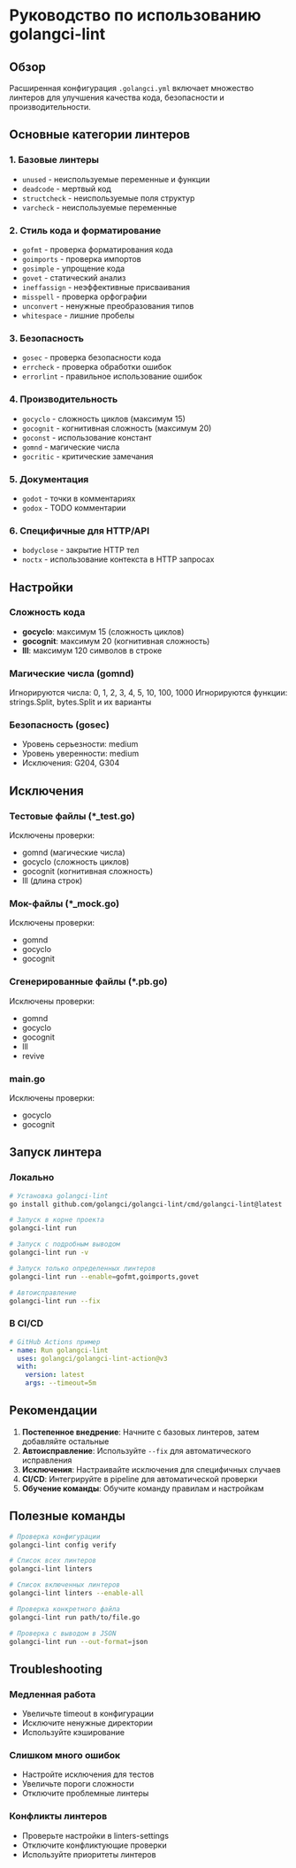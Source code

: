 # Руководство по использованию golangci-lint

## Обзор

Расширенная конфигурация `.golangci.yml` включает множество линтеров для улучшения качества кода, безопасности и производительности.

## Основные категории линтеров

### 1. Базовые линтеры

- `unused` - неиспользуемые переменные и функции
- `deadcode` - мертвый код
- `structcheck` - неиспользуемые поля структур
- `varcheck` - неиспользуемые переменные

### 2. Стиль кода и форматирование

- `gofmt` - проверка форматирования кода
- `goimports` - проверка импортов
- `gosimple` - упрощение кода
- `govet` - статический анализ
- `ineffassign` - неэффективные присваивания
- `misspell` - проверка орфографии
- `unconvert` - ненужные преобразования типов
- `whitespace` - лишние пробелы

### 3. Безопасность

- `gosec` - проверка безопасности кода
- `errcheck` - проверка обработки ошибок
- `errorlint` - правильное использование ошибок

### 4. Производительность

- `gocyclo` - сложность циклов (максимум 15)
- `gocognit` - когнитивная сложность (максимум 20)
- `goconst` - использование констант
- `gomnd` - магические числа
- `gocritic` - критические замечания

### 5. Документация

- `godot` - точки в комментариях
- `godox` - TODO комментарии

### 6. Специфичные для HTTP/API

- `bodyclose` - закрытие HTTP тел
- `noctx` - использование контекста в HTTP запросах

## Настройки

### Сложность кода

- **gocyclo**: максимум 15 (сложность циклов)
- **gocognit**: максимум 20 (когнитивная сложность)
- **lll**: максимум 120 символов в строке

### Магические числа (gomnd)

Игнорируются числа: 0, 1, 2, 3, 4, 5, 10, 100, 1000
Игнорируются функции: strings.Split, bytes.Split и их варианты

### Безопасность (gosec)

- Уровень серьезности: medium
- Уровень уверенности: medium
- Исключения: G204, G304

## Исключения

### Тестовые файлы (*_test.go)

Исключены проверки:

- gomnd (магические числа)
- gocyclo (сложность циклов)
- gocognit (когнитивная сложность)
- lll (длина строк)

### Мок-файлы (*_mock.go)

Исключены проверки:

- gomnd
- gocyclo
- gocognit

### Сгенерированные файлы (*.pb.go)

Исключены проверки:

- gomnd
- gocyclo
- gocognit
- lll
- revive

### main.go

Исключены проверки:

- gocyclo
- gocognit

## Запуск линтера

### Локально

```bash
# Установка golangci-lint
go install github.com/golangci/golangci-lint/cmd/golangci-lint@latest

# Запуск в корне проекта
golangci-lint run

# Запуск с подробным выводом
golangci-lint run -v

# Запуск только определенных линтеров
golangci-lint run --enable=gofmt,goimports,govet

# Автоисправление
golangci-lint run --fix
```

### В CI/CD

```yaml
# GitHub Actions пример
- name: Run golangci-lint
  uses: golangci/golangci-lint-action@v3
  with:
    version: latest
    args: --timeout=5m
```

## Рекомендации

1. **Постепенное внедрение**: Начните с базовых линтеров, затем добавляйте остальные
2. **Автоисправление**: Используйте `--fix` для автоматического исправления
3. **Исключения**: Настраивайте исключения для специфичных случаев
4. **CI/CD**: Интегрируйте в pipeline для автоматической проверки
5. **Обучение команды**: Обучите команду правилам и настройкам

## Полезные команды

```bash
# Проверка конфигурации
golangci-lint config verify

# Список всех линтеров
golangci-lint linters

# Список включенных линтеров
golangci-lint linters --enable-all

# Проверка конкретного файла
golangci-lint run path/to/file.go

# Проверка с выводом в JSON
golangci-lint run --out-format=json
```

## Troubleshooting

### Медленная работа

- Увеличьте timeout в конфигурации
- Исключите ненужные директории
- Используйте кэширование

### Слишком много ошибок

- Настройте исключения для тестов
- Увеличьте пороги сложности
- Отключите проблемные линтеры

### Конфликты линтеров

- Проверьте настройки в linters-settings
- Отключите конфликтующие проверки
- Используйте приоритеты линтеров

